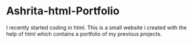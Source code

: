 # Ashrita-html-Portfolio
I recently started coding in html. This is a small website i created with the help of html which contains a portfolio of my previous projects.
